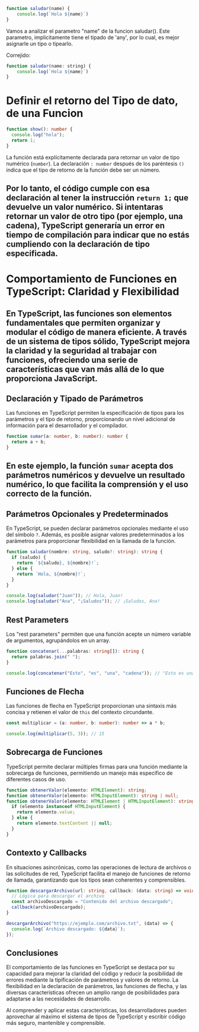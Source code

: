 ``` javascript
function saludar(name) {
    console.log(`Hola ${name}`)
}
```
Vamos a analizar el parametro "name" de la funcion saludar().
Este parametro, implicitamente tiene el tipado de 'any', por lo cual, es mejor asignarle un tipo o tipearlo.

Correjido:
``` javascript
function saludar(name: string) {
    console.log(`Hola ${name}`)
}
```
# Definir el retorno del Tipo de dato, de una Funcion
```typescript
function show(): number {
  console.log("hola");
  return 1;
}
```
La función está explícitamente declarada para retornar un valor de tipo numérico (`number`). La declaración `: number` después de los paréntesis `()` indica que el tipo de retorno de la función debe ser un número.

Por lo tanto, el código cumple con esa declaración al tener la instrucción `return 1;` que devuelve un valor numérico. Si intentaras retornar un valor de otro tipo (por ejemplo, una cadena), TypeScript generaría un error en tiempo de compilación para indicar que no estás cumpliendo con la declaración de tipo especificada.
---

# Comportamiento de Funciones en TypeScript: Claridad y Flexibilidad

En TypeScript, las funciones son elementos fundamentales que permiten organizar y modular el código de manera eficiente. A través de un sistema de tipos sólido, TypeScript mejora la claridad y la seguridad al trabajar con funciones, ofreciendo una serie de características que van más allá de lo que proporciona JavaScript.
---

## Declaración y Tipado de Parámetros

Las funciones en TypeScript permiten la especificación de tipos para los parámetros y el tipo de retorno, proporcionando un nivel adicional de información para el desarrollador y el compilador.

```typescript
function sumar(a: number, b: number): number {
  return a + b;
}
```

En este ejemplo, la función `sumar` acepta dos parámetros numéricos y devuelve un resultado numérico, lo que facilita la comprensión y el uso correcto de la función.
---

## Parámetros Opcionales y Predeterminados

En TypeScript, se pueden declarar parámetros opcionales mediante el uso del símbolo `?`. Además, es posible asignar valores predeterminados a los parámetros para proporcionar flexibilidad en la llamada de la función.

```typescript
function saludar(nombre: string, saludo?: string): string {
  if (saludo) {
    return `${saludo}, ${nombre}!`;
  } else {
    return `Hola, ${nombre}!`;
  }
}

console.log(saludar("Juan")); // Hola, Juan!
console.log(saludar("Ana", "¡Saludos")); // ¡Saludos, Ana!
```

## Rest Parameters

Los "rest parameters" permiten que una función acepte un número variable de argumentos, agrupándolos en un array.

```typescript
function concatenar(...palabras: string[]): string {
  return palabras.join(" ");
}

console.log(concatenar("Esto", "es", "una", "cadena")); // "Esto es una cadena"
```

## Funciones de Flecha

Las funciones de flecha en TypeScript proporcionan una sintaxis más concisa y retienen el valor de `this` del contexto circundante.

```typescript
const multiplicar = (a: number, b: number): number => a * b;

console.log(multiplicar(5, 3)); // 15
```

## Sobrecarga de Funciones

TypeScript permite declarar múltiples firmas para una función mediante la sobrecarga de funciones, permitiendo un manejo más específico de diferentes casos de uso.

```typescript
function obtenerValor(elemento: HTMLElement): string;
function obtenerValor(elemento: HTMLInputElement): string | null;
function obtenerValor(elemento: HTMLElement | HTMLInputElement): string | null {
  if (elemento instanceof HTMLInputElement) {
    return elemento.value;
  } else {
    return elemento.textContent || null;
  }
}
```

## Contexto y Callbacks

En situaciones asincrónicas, como las operaciones de lectura de archivos o las solicitudes de red, TypeScript facilita el manejo de funciones de retorno de llamada, garantizando que los tipos sean coherentes y comprensibles.

```typescript
function descargarArchivo(url: string, callback: (data: string) => void): void {
  // Lógica para descargar el archivo
  const archivoDescargado = "Contenido del archivo descargado";
  callback(archivoDescargado);
}

descargarArchivo("https://ejemplo.com/archivo.txt", (data) => {
  console.log(`Archivo descargado: ${data}`);
});
```

## Conclusiones

El comportamiento de las funciones en TypeScript se destaca por su capacidad para mejorar la claridad del código y reducir la posibilidad de errores mediante la tipificación de parámetros y valores de retorno. La flexibilidad en la declaración de parámetros, las funciones de flecha, y las diversas características ofrecen un amplio rango de posibilidades para adaptarse a las necesidades de desarrollo.

Al comprender y aplicar estas características, los desarrolladores pueden aprovechar al máximo el sistema de tipos de TypeScript y escribir código más seguro, mantenible y comprensible.